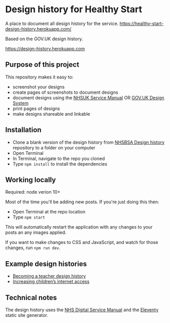 # Design history for Healthy Start

A place to document all design history for the service.
<https://healthy-start-design-history.herokuapp.com/>

Based on the GOV.UK design history. 

<https://design-history.herokuapp.com>

## Purpose of this project

This repository makes it easy to:

* screenshot your designs
* create pages of screenshots to document designs
* document designs using the [NHSUK Service Manual](https://service-manual.nhs.uk/) OR [GOV.UK Design System](https://design-system.service.gov.uk/)
* print pages of designs
* make designs shareable and linkable

## Installation

* Clone a blank version of the design history from [NHSBSA Design history](https://github.com/nhsbsa/nhsbsa-design-history) repository to a folder on your computer
* Open Terminal
* In Terminal, navigate to the repo you cloned
* Type `npm install` to install the dependencies

## Working locally

Required: node verion 10+

Most of the time you'll be adding new posts. If you're just doing this then:

* Open Terminal at the repo location
* Type `npm start`

This will automatically restart the application with any changes to your posts an any images applied.

If you want to make changes to CSS and JavaScript, and watch for those changes, run `npm run dev`.

## Example design histories

* [Becoming a teacher design history](https://bat-design-history.netlify.app)
* [Increasing children’s internet access](https://increasing-access-history.herokuapp.com/)

## Technical notes

The design history uses the [NHS Digital Service Manual](https://service-manual.nhs.uk/) and the [Eleventy](https://www.11ty.dev) static site generator.
